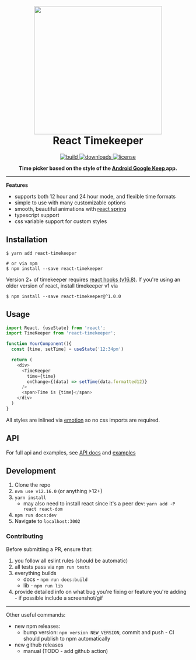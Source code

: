<!--
TODO
- update react spring to v9 on release
	- should fix about of typescript issues
- fix remaining typescript errors
- add units tests for components once enzyme gains better supports shallow
-->

<h1 align="center">
	<img height="350" src="./screenshots/example.png" />
	<br/>
	React Timekeeper
</h1>

<p align="center">
  <a href="https://travis-ci.com/catc/react-timekeeper">
    <img src="https://travis-ci.com/catc/react-timekeeper.svg?branch=master" alt="build" />
  </a>
  <a href="https://www.npmjs.com/package/react-timekeeper">
    <img src="https://img.shields.io/npm/dm/react-timekeeper" alt="downloads" />
  </a>
  <a href="https://github.com/catc/react-timekeeper/blob/master/LICENSE">
    <img src="https://img.shields.io/badge/License-MIT-yellow.svg" alt="license"/>
  </a>
</p>

<p align="center">
	<b>
		Time picker based on the style of the
		<a href="https://play.google.com/store/apps/details?id=com.google.android.keep" target="_blank">
		Android Google Keep
		</a>
		app.
	</b>
</p>

------------

**Features**
- supports both 12 hour and 24 hour mode, and flexible time formats
- simple to use with many customizable options
- smooth, beautiful animations with [react spring](https://www.react-spring.io)
- typescript support
- css variable support for custom styles

## Installation

```shell
$ yarn add react-timekeeper

# or via npm
$ npm install --save react-timekeeper
```

Version 2+ of timekeeper requires [react hooks (v16.8)](https://reactjs.org/blog/2019/02/06/react-v16.8.0.html). If you're using an older version of react, install timekeeper v1 via
```shell
$ npm install --save react-timekeeper@^1.0.0
```

## Usage

```javascript
import React, {useState} from 'react';
import TimeKeeper from 'react-timekeeper';

function YourComponent(){
  const [time, setTime] = useState('12:34pm')

  return (
    <div>
      <TimeKeeper
        time={time}
        onChange={(data) => setTime(data.formatted12)}
      />
      <span>Time is {time}</span>
    </div>
  )
}
```

All styles are inlined via [emotion](https://github.com/emotion-js/emotion) so no css imports are required.

## API
For full api and examples, see [API docs](https://catc.github.io/react-timekeeper/#api) and [examples](https://catc.github.io/react-timekeeper/#examples)



## Development
1. Clone the repo
3. `nvm use v12.16.0` (or anything >12+)
2. `yarn install`
    - may also need to install react since it's a peer dev: `yarn add -P react react-dom`
3. `npm run docs:dev`
4. Navigate to `localhost:3002`

### Contributing
Before submitting a PR, ensure that:
1. you follow all eslint rules (should be automatic)
1. all tests pass via `npm run tests`
1. everything builds
    - docs - `npm run docs:build`
    - lib - `npm run lib`
1. provide detailed info on what bug you're fixing or feature you're adding - if possible include a screenshot/gif

------------

Other useful commands:
- new npm releases:
  - bump version: `npm version NEW_VERSION`, commit and push - CI should publish to npm automatically
- new github releases
  - manual (TODO - add github action)

